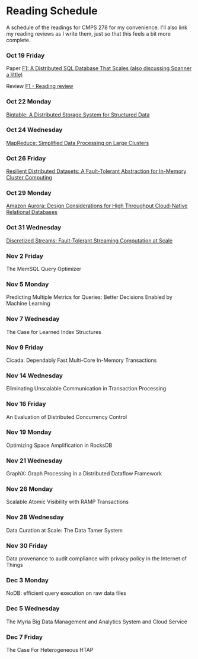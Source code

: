 # Reading Schedule

A schedule of the readings for CMPS 278 for my convenience. I'll also link my reading reviews as I write them, just so that this feels a bit more complete.

### Oct 19 Friday
Paper
    [F1: A Distributed SQL Database That Scales (also discussing Spanner a little)](https://static.googleusercontent.com/media/research.google.com/en//pubs/archive/41344.pdf)

Review
    [F1 - Reading review](https://github.com/Drin/blog/blob/master/posts/by-date/2018-10-18.md)

### Oct 22 Monday
[Bigtable: A Distributed Storage System for Structured Data](https://static.googleusercontent.com/media/research.google.com/en//archive/bigtable-osdi06.pdf)

### Oct 24 Wednesday
[MapReduce: Simplified Data Processing on Large Clusters](https://static.googleusercontent.com/media/research.google.com/en//archive/mapreduce-osdi04.pdf)

### Oct 26 Friday
[Resilient Distributed Datasets: A Fault-Tolerant Abstraction for In-Memory Cluster Computing](https://www.usenix.org/system/files/conference/nsdi12/nsdi12-final138.pdf)

### Oct 29 Monday
[Amazon Aurora: Design Considerations for High Throughput Cloud-Native Relational Databases](https://www.allthingsdistributed.com/files/p1041-verbitski.pdf)

### Oct 31 Wednesday
[Discretized Streams: Fault-Tolerant Streaming Computation at Scale](https://people.csail.mit.edu/matei/papers/2013/sosp_spark_streaming.pdf)

### Nov 2 Friday
The MemSQL Query Optimizer

### Nov 5 Monday
Predicting Multiple Metrics for Queries: Better Decisions Enabled by Machine Learning

### Nov 7 Wednesday
The Case for Learned Index Structures

### Nov 9 Friday
Cicada: Dependably Fast Multi-Core In-Memory Transactions

### Nov 14 Wednesday
Eliminating Unscalable Communication in Transaction Processing

### Nov 16 Friday
An Evaluation of Distributed Concurrency Control

### Nov 19 Monday
Optimizing Space Amplification in RocksDB

### Nov 21 Wednesday
GraphX: Graph Processing in a Distributed Dataflow Framework

### Nov 26 Monday
Scalable Atomic Visibility with RAMP Transactions

### Nov 28 Wednesday
Data Curation at Scale: The Data Tamer System

### Nov 30 Friday
Data provenance to audit compliance with privacy policy in the Internet of Things

### Dec 3 Monday
NoDB: efficient query execution on raw data files

### Dec 5 Wednesday
The Myria Big Data Management and Analytics System and Cloud Service

### Dec 7 Friday
The Case For Heterogeneous HTAP
